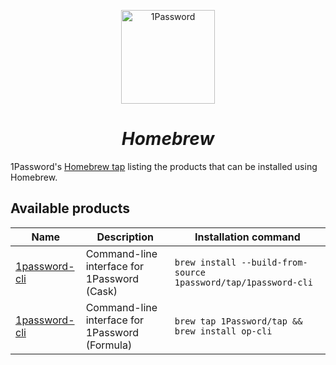 <p align="center">
  <a href="https://1password.com">
    <img src="https://1password.com/img/redesign/logo-light-bg.svg" alt="1Password" width="150px"/>
  </a>
</p>
<h1 align="center">
  <i>Homebrew</i>
</h1>

1Password's [Homebrew tap](https://docs.brew.sh/Taps) listing the products that can be installed using Homebrew.

## Available products

| Name | Description | Installation command |
|------|-------------|----------------------|
| [1password-cli](https://developer.1password.com/docs/cli/) | Command-line interface for 1Password (Cask) | `brew install --build-from-source 1password/tap/1password-cli` |
| [1password-cli](https://developer.1password.com/docs/cli/) | Command-line interface for 1Password (Formula) | `brew tap 1Password/tap && brew install op-cli` |
